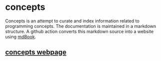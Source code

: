# concepts
Concepts is an attempt to curate and index information related to programming concepts.
The documentation is maintained in a markdown structure.
A github action converts this markdown source into a website using [mdBook](https://rust-lang.github.io/mdBook/).

## [concepts webpage](https://ameymhatre96.github.io/concepts/)
